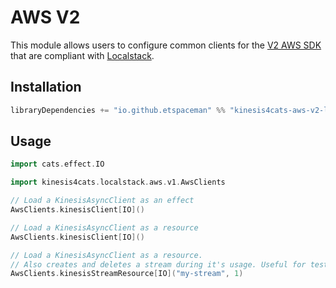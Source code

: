 # AWS V2

This module allows users to configure common clients for the [V2 AWS SDK](https://docs.aws.amazon.com/sdk-for-java/latest/developer-guide/home.html) that are compliant with [Localstack](https://localstack.cloud/).

## Installation

```scala
libraryDependencies += "io.github.etspaceman" %% "kinesis4cats-aws-v2-localstack" % "@VERSION@"
```

## Usage

```scala mdoc:compile-only
import cats.effect.IO

import kinesis4cats.localstack.aws.v1.AwsClients

// Load a KinesisAsyncClient as an effect
AwsClients.kinesisClient[IO]()

// Load a KinesisAsyncClient as a resource
AwsClients.kinesisClient[IO]()

// Load a KinesisAsyncClient as a resource.
// Also creates and deletes a stream during it's usage. Useful for tests.
AwsClients.kinesisStreamResource[IO]("my-stream", 1)
```
